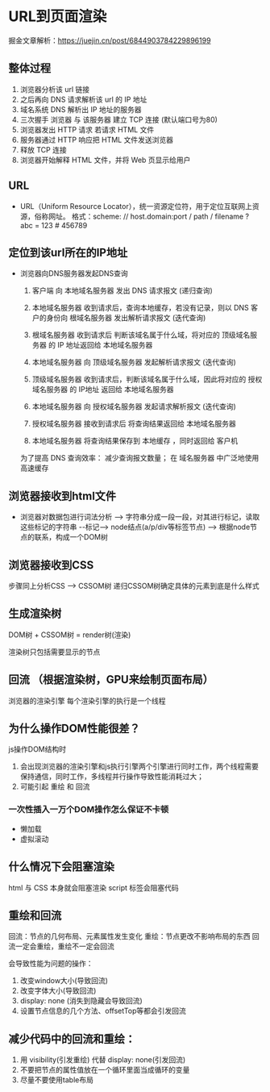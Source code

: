 # URL到页面渲染
掘金文章解析：https://juejin.cn/post/6844903784229896199

## 整体过程
  1. 浏览器分析该 url 链接
  2. 之后再向 DNS 请求解析该 url 的 IP 地址
  3. 域名系统 DNS 解析出 IP 地址的服务器
  4. 三次握手 浏览器 与 该服务器 建立 TCP 连接 (默认端口号为80)
  5. 浏览器发出 HTTP 请求 若请求 HTML 文件
  6. 服务器通过 HTTP 响应把 HTML 文件发送浏览器
  7. 释放 TCP 连接
  8. 浏览器开始解释 HTML 文件，并将 Web 页显示给用户

## URL
- URL（Uniform Resource Locator），统一资源定位符，用于定位互联网上资源，俗称网址。
格式：scheme: // host.domain:port / path / filename ? abc = 123 #  456789

## 定位到该url所在的IP地址
- 浏览器向DNS服务器发起DNS查询
  1. 客户端 向 本地域名服务器 发出 DNS 请求报文 (递归查询)

  2. 本地域名服务器 收到请求后，查询本地缓存，若没有记录，则以 DNS 客户的身份向 根域名服务器 发出解析请求报文 (迭代查询)

  3. 根域名服务器 收到请求后 判断该域名属于什么域，将对应的 顶级域名服务器 的 IP 地址返回给 本地域名服务器

  4. 本地域名服务器 向 顶级域名服务器 发起解析请求报文 (迭代查询)

  5. 顶级域名服务器 收到请求后，判断该域名属于什么域，因此将对应的 授权域名服务器 的 IP地址 返回给 本地域名服务器

  6. 本地域名服务器 向 授权域名服务器 发起请求解析报文 (迭代查询)

  7. 授权域名服务器 接收到请求后 将查询结果返回给 本地域名服务器

  8. 本地域名服务器 将查询结果保存到 本地缓存 ，同时返回给 客户机

  为了提高 DNS 查询效率：
  减少查询报文数量；
  在 域名服务器 中广泛地使用高速缓存

## 浏览器接收到html文件
- 浏览器对数据包进行词法分析 --> 字符串分成一段一段，对其进行标记，读取这些标记的字符串 --标记--> node结点(a/p/div等标签节点) --> 根据node节点的联系，构成一个DOM树

## 浏览器接收到CSS
步骤同上分析CSS --> CSSOM树
递归CSSOM树确定具体的元素到底是什么样式

## 生成渲染树
DOM树 + CSSOM树 = render树(渲染)

渲染树只包括需要显示的节点

## 回流 （根据渲染树，GPU来绘制页面布局）
浏览器的渲染引擎 每个渲染引擎的执行是一个线程

## 为什么操作DOM性能很差？
js操作DOM结构时 
1. 会出现浏览器的渲染引擎和js执行引擎两个引擎进行同时工作，两个线程需要保持通信，同时工作，多线程并行操作导致性能消耗过大；
2. 可能引起 重绘 和 回流

### 一次性插入一万个DOM操作怎么保证不卡顿
- 懒加载
- 虚拟滚动

## 什么情况下会阻塞渲染
html 与 CSS 本身就会阻塞渲染
script 标签会阻塞代码

## 重绘和回流
回流：节点的几何布局、元素属性发生变化
重绘：节点更改不影响布局的东西
回流一定会重绘，重绘不一定会回流

会导致性能为问题的操作：
1. 改变window大小(导致回流)
2. 改变字体大小(导致回流)
3. display: none (消失到隐藏会导致回流)
4. 设置节点信息的几个方法、offsetTop等都会引发回流

## 减少代码中的回流和重绘：
1. 用 visibility(引发重绘) 代替 display: none(引发回流)
2. 不要把节点的属性值放在一个循环里面当成循环的变量
3. 尽量不要使用table布局
